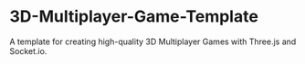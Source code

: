 # 3D-Multiplayer-Game-Template

A template for creating high-quality 3D Multiplayer Games with Three.js and Socket.io.
